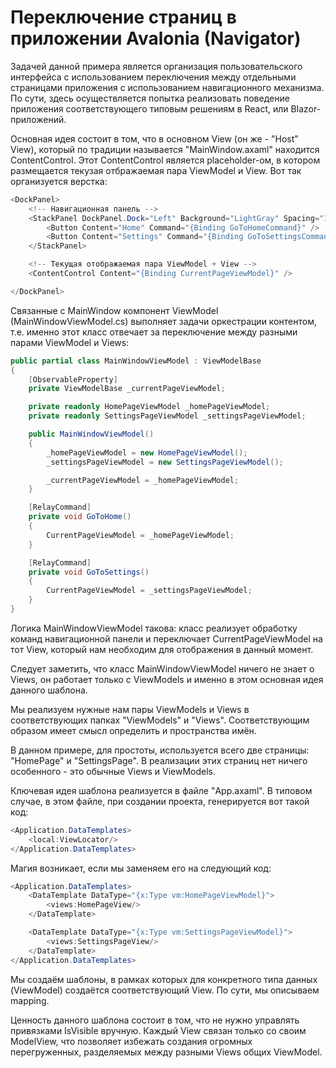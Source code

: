 # Переключение страниц в приложении Avalonia (Navigator)

Задачей данной примера является организация пользовательского интерфейса с использованием переключения между отдельными страницами приложения с использованием навигационного механизма. По сути, здесь осуществляется попытка реализовать поведение приложения соответствующего типовым решениям в React, или Blazor-приложений.

Основная идея состоит в том, что в основном View (он же - "Host" View), который по традиции называется "MainWindow.axaml" находится ContentControl. Этот ContentControl является placeholder-ом, в котором размещается текузая отбражаемая пара ViewModel и View. Вот так организуется верстка:

```csharp
<DockPanel>
    <!-- Навигационная панель -->
    <StackPanel DockPanel.Dock="Left" Background="LightGray" Spacing="10">
        <Button Content="Home" Command="{Binding GoToHomeCommand}" />
        <Button Content="Settings" Command="{Binding GoToSettingsCommand}" />
    </StackPanel>

    <!-- Текущая отображаемая пара ViewModel + View -->
    <ContentControl Content="{Binding CurrentPageViewModel}" />

</DockPanel>	
```

Связанные с MainWindow компонент ViewModel (MainWindowViewModel.cs) выполняет задачи оркестрации контентом, т.е. именно этот класс отвечает за переключение между разными парами ViewModel и Views:

```csharp
public partial class MainWindowViewModel : ViewModelBase
{
    [ObservableProperty]
    private ViewModelBase _currentPageViewModel;

    private readonly HomePageViewModel _homePageViewModel;
    private readonly SettingsPageViewModel _settingsPageViewModel;

    public MainWindowViewModel()
    {
        _homePageViewModel = new HomePageViewModel();
        _settingsPageViewModel = new SettingsPageViewModel();

        _currentPageViewModel = _homePageViewModel;
    }

    [RelayCommand]
    private void GoToHome()
    {
        CurrentPageViewModel = _homePageViewModel;
    }

    [RelayCommand]
    private void GoToSettings()
    {
        CurrentPageViewModel = _settingsPageViewModel;
    }
}
```

Логика MainWindowViewModel такова: класс реализует обработку команд навигационной панели и переключает CurrentPageViewModel на тот View, который нам необходим для отображения в данный момент.

Следует заметить, что класс MainWindowViewModel ничего не знает о Views, он работает только с ViewModels и именно в этом основная идея данного шаблона.

Мы реализуем нужные нам пары ViewModels и Views в соответствующих папках "ViewModels" и "Views". Соответствующим образом имеет смысл определить и пространства имён.

В данном примере, для простоты, используется всего две страницы: "HomePage" и "SettingsPage". В реализации этих страниц нет ничего особенного - это обычные Views и ViewModels.

Ключевая идея шаблона реализуется в файле "App.axaml". В типовом случае, в этом файле, при создании проекта, генерируется вот такой код:

```csharp
<Application.DataTemplates>
    <local:ViewLocator/>
</Application.DataTemplates>
```

Магия возникает, если мы заменяем его на следующий код:

```csharp
<Application.DataTemplates>
    <DataTemplate DataType="{x:Type vm:HomePageViewModel}">
        <views:HomePageView/>
    </DataTemplate>

    <DataTemplate DataType="{x:Type vm:SettingsPageViewModel}">
        <views:SettingsPageView/>
    </DataTemplate>
</Application.DataTemplates>	
```

Мы создаём шаблоны, в рамках которых для конкретного типа данных (ViewModel) создаётся соответствующий View. По сути, мы описываем mapping.

Ценность данного шаблона состоит в том, что не нужно управлять привязками IsVisible вручную. Каждый View связан только со своим ModelView, что позволяет избежать создания огромных перегруженных, разделяемых между разными Views общих ViewModel.
